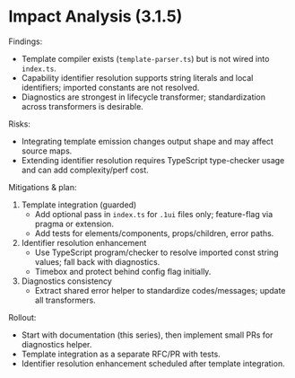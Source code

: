 <!--
Copyright (c) 2024 Themba Mzumara
This file is part of SwissJS Framework. All rights reserved.
Licensed under the MIT License. See LICENSE in the project root for license information.
-->

# Impact Analysis (3.1.5)

Findings:
- Template compiler exists (`template-parser.ts`) but is not wired into `index.ts`.
- Capability identifier resolution supports string literals and local identifiers; imported constants are not resolved.
- Diagnostics are strongest in lifecycle transformer; standardization across transformers is desirable.

Risks:
- Integrating template emission changes output shape and may affect source maps.
- Extending identifier resolution requires TypeScript type-checker usage and can add complexity/perf cost.

Mitigations & plan:
1) Template integration (guarded)
   - Add optional pass in `index.ts` for `.1ui` files only; feature-flag via pragma or extension.
   - Add tests for elements/components, props/children, error paths.
2) Identifier resolution enhancement
   - Use TypeScript program/checker to resolve imported const string values; fall back with diagnostics.
   - Timebox and protect behind config flag initially.
3) Diagnostics consistency
   - Extract shared error helper to standardize codes/messages; update all transformers.

Rollout:
- Start with documentation (this series), then implement small PRs for diagnostics helper.
- Template integration as a separate RFC/PR with tests.
- Identifier resolution enhancement scheduled after template integration.
